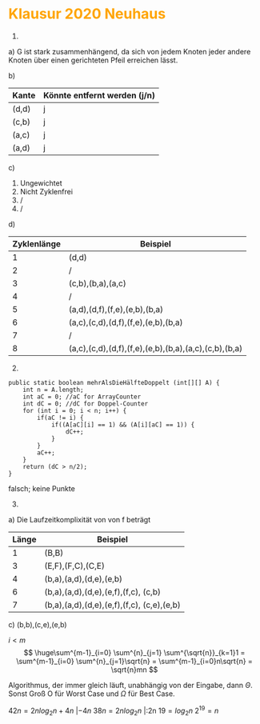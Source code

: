 # <font color = "orange">Klausur 2020 Neuhaus</font>
1)
a) 
G ist stark zusammenhängend, da sich von jedem Knoten jeder andere Knoten über einen gerichteten Pfeil erreichen lässt.

b)

| Kante | Könnte entfernt werden (j/n) |
| ----- | ---------------------------- |
| (d,d) | j                            |
| (c,b) | j                            |
| (a,c) | j                            |
| (a,d) | j                            |
c) 
1. Ungewichtet
2. Nicht Zyklenfrei
3. / 
4. / 

d)

| Zyklenlänge | Beispiel                                              |
| ----------- | ----------------------------------------------------- |
| 1           | (d,d)                                                 |
| 2           | /                                                     |
| 3           | (c,b),(b,a),(a,c)                                     |
| 4           | /                                                     |
| 5           | (a,d),(d,f),(f,e),(e,b),(b,a)                         |
| 6           | (a,c),(c,d),(d,f),(f,e),(e,b),(b,a)                   |
| 7           | /                                                     |
| 8           | (a,c),(c,d),(d,f),(f,e),(e,b),(b,a),(a,c),(c,b),(b,a) |

2)
```
public static boolean mehrAlsDieHälfteDoppelt (int[][] A) {
	int n = A.length;
	int aC = 0; //aC for ArrayCounter
	int dC = 0; //dC for Doppel-Counter
	for (int i = 0; i < n; i++) {
		if(aC != i) {
			if((A[aC][i] == 1) && (A[i][aC] == 1)) {
				dC++;
			}
		}
		aC++;
	}
	return (dC > n/2);
}
```

falsch; keine Punkte

3)
a) 
Die Laufzeitkomplixität von von f beträgt 























































| Länge | Beispiel                                   |
| ----- | ------------------------------------------ |
| 1     | (B,B)                                      |
| 3     | (E,F),(F,C),(C,E)                          |
| 4     | (b,a),(a,d),(d,e),(e,b)                    |
| 6     | (b,a),(a,d),(d,e),(e,f),(f,c), (c,b)       |
| 7     | (b,a),(a,d),(d,e),(e,f),(f,c), (c,e),(e,b) |

c)
(b,b),(c,e),(e,b)

$i<m$
$$
\huge\sum^{m-1}_{i=0} \sum^{n}_{j=1} \sum^{\sqrt{n}}_{k=1}1 = \sum^{m-1}_{i=0} \sum^{n}_{j=1}\sqrt{n} = \sum^{m-1}_{i=0}n\sqrt{n} = \sqrt{n}mn
$$

Algorithmus, der immer gleich läuft, unabhängig von der Eingabe, dann $\Theta$. Sonst Groß O für Worst Case und $\Omega$ für Best Case.

$42n=2nlog_2n +4n$ |$-4n$
$38n = 2nlog_2n$ |:2n
$19 = log_2n$ 
$2^{19} = n$
